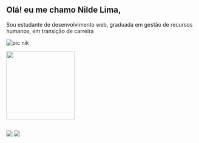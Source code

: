 ## <div align="header">Olá! eu me chamo Nilde Lima,
Sou estudante de desenvolvimento web, graduada em gestão de recursos humanos, em transição de carreira
   
   
![pic nik](https://user-images.githubusercontent.com/71021401/156204076-a07559f6-1dff-4c0c-b129-574ee7c94308.png)
   
   </div>
 
<div align="header">
   <a href="https://github.com/nildenik">
     
  <img height="180em" src="https://github-readme-stats.vercel.app/api?username=nildenik&show_icons=true&theme=dracula&include_all_commits=true&count_private=true"/>
   
</div>
  
  ##
  
  <div>
  <a href = "mailto:nildenik@gmail.com"><img src="https://img.shields.io/badge/-Gmail-%23333?style=for-the-badge&logo=gmail&logoColor=white" target="_blank"></a>
  <a href="https://www.linkedin.com/in/nildelima" target="_blank"><img src="https://img.shields.io/badge/-LinkedIn-%230077B5?style=for-the-badge&logo=linkedin&logoColor=white" target="_blank"></a> 
   
  </div>
